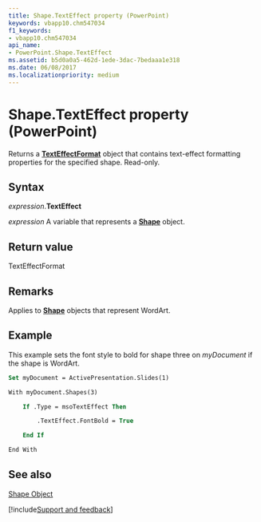 ```yaml
---
title: Shape.TextEffect property (PowerPoint)
keywords: vbapp10.chm547034
f1_keywords:
- vbapp10.chm547034
api_name:
- PowerPoint.Shape.TextEffect
ms.assetid: b5d0a0a5-462d-1ede-3dac-7bedaaa1e318
ms.date: 06/08/2017
ms.localizationpriority: medium
---
```



# Shape.TextEffect property (PowerPoint)

Returns a **[TextEffectFormat](PowerPoint.TextEffectFormat.md)** object that contains text-effect formatting properties for the specified shape. Read-only.


## Syntax

_expression_.**TextEffect**

_expression_ A variable that represents a **[Shape](PowerPoint.Shape.md)** object.


## Return value

TextEffectFormat


## Remarks

Applies to **[Shape](PowerPoint.Shape.md)** objects that represent WordArt.


## Example

This example sets the font style to bold for shape three on _myDocument_ if the shape is WordArt.


```vb
Set myDocument = ActivePresentation.Slides(1)

With myDocument.Shapes(3)

    If .Type = msoTextEffect Then

        .TextEffect.FontBold = True

    End If

End With
```


## See also


[Shape Object](PowerPoint.Shape.md)

[!include[Support and feedback](~/includes/feedback-boilerplate.md)]